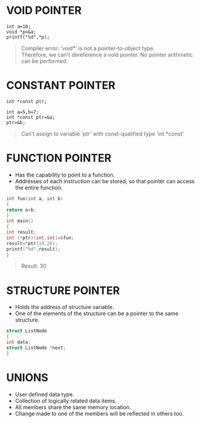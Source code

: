 # VOID POINTER
```
int a=10;
void *p=&a;
printf("%d",*p);
```
> Compiler error: 'void*' is not a pointer-to-object type.</br>
> Therefore, we can't dereference a void pointer.
> No pointer arithmetic can be performed.

# CONSTANT POINTER
`int *const ptr;`</br>
```
int a=5,b=7;
int *const ptr=&a;
ptr=&b;
```
> Can't assign to variable 'ptr' with const-qualified type 'int *const'

# FUNCTION POINTER
- Has the capability to point to a function.</br>
- Addresses of each instruction can be stored, so that pointer can access the entire function.</br>
```c
int fun(int a, int b)
{
return a+b;  
}
int main()
{  
int result;
int (*ptr)(int,int)=&fun;
result=*ptr(10,20);
printf("%d",result);
}
```
> Result: 30

# STRUCTURE POINTER
- Holds the address of structure variable.
- One of the elements of the structure can be a pointer to the same structure.
```c
struct ListNode
{
int data;
struct ListNode *next;  
}
```

# UNIONS
- User defined data type.
- Collection of logically related data items.
- All members share the same memory location.
- Change made to one of the members will be reflected in others too.